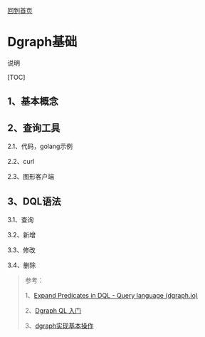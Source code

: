 [回到首页](../README.md)

# Dgraph基础

说明

[TOC]

## 1、基本概念

## 2、查询工具

2.1、代码，golang示例

2.2、curl

2.3、图形客户端

## 3、DQL语法

3.1、查询

3.2、新增

3.3、修改

3.4、删除



> 参考：
>
> 1、[Expand Predicates in DQL - Query language (dgraph.io)](https://dgraph.io/docs/query-language/expand-predicates/)
>
> 2、[Dgraph QL 入门](https://juejin.cn/post/6844903598581612557)
>
> 3、[dgraph实现基本操作](https://www.cnblogs.com/wangha/p/10467915.html)


